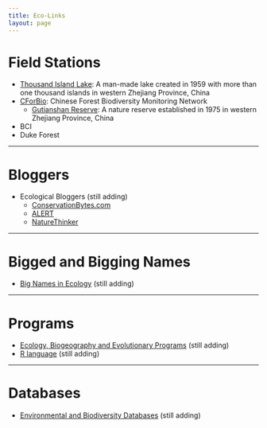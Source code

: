 ```yaml
---
title: Eco-Links
layout: page
---
```



# Field Stations

-	[Thousand Island Lake](http://sixf.org/en/pages/thousand-island-lake): A man-made lake created in 1959 with more than one thousand islands in western Zhejiang Province, China
-	[CForBio](http://www.cfbiodiv.org/): Chinese Forest Biodiversity Monitoring Network
	-	[Gutianshan Reserve](http://sixf.org/en/pages/gutianshan-reserve): A nature reserve established in 1975 in western Zhejiang Province, China
-	BCI
-	Duke Forest

---

# Bloggers

-	Ecological Bloggers (still adding)
	-	[ConservationBytes.com](http://conservationbytes.com)
	-	[ALERT](http://alert-conservation.org)
	-	[NatureThinker](http://www.naturethinker.org)

-----

# Bigged and Bigging Names

-	[Big Names in Ecology](http://sixf.org/en/pages/big-names-in-ecology/) (still adding)

---

# Programs

-	[Ecology, Biogeography and Evolutionary Programs](http://sixf.org/en/pages/ecology-programs/) (still adding)
-	[R language](http://sixf.org/en/pages/r-language/) (still adding)


---

# Databases

-	[Environmental and Biodiversity Databases](http://sixf.org/en/pages/environmental-biodiversity-databases/) (still adding)